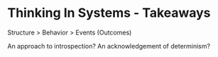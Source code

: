 # Thinking In Systems - Takeaways

Structure > Behavior > Events (Outcomes)

An approach to introspection?
An acknowledgement of determinism?

